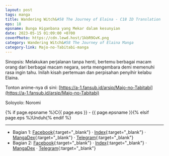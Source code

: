 ```yaml
---
layout: post
tags: manga
title: Wandering Witch&#58 The Journey of Elaina - C18 ID Translation
eps: 18
epsname: Bunga Higanbana yang Mekar dalam kesunyian
date: 2023-05-15 01:09:00 +0700
coverPhoto: https://cdn.lewd.host/1kbR9GvK.png
category: Wandering Witch&#58 The Journey of Elaina Manga
category-link: Majo-no-Tabitabi-manga
---
```


Sinopsis: Melakukan perjalanan tanpa henti, bertemu berbagai macam orang dari berbagai macam negara, serta mengembara demi memenuhi rasa ingin tahu. Inilah kisah pertemuan dan perpisahan penyihir kelabu Elaina.

Tonton anime-nya di sini: [https://a-1.fansub.id/arsip/Majo-no-Tabitabi](https://a-1.fansub.id/arsip/Majo-no-Tabitabi)

Soloyolo: Noromi

{% if page.epsname %}C{{ page.eps }} - {{ page.epsname }}{% elsif page.eps %}Unduh{% endif %}

---
- Bagian 1: [Facebook](https://www.facebook.com/a1fansub/posts/pfbid0mF2VB3DysvQmMd1GddHK7xA1iSCxj2NJPSKFYxJrQ31KM6T4sWAUwN7ddeZJWgADl){:target="_blank"} &middot; [Index](https://bit.ly/elainabab18-1v2){:target="_blank"} &middot; [MangaDex](https://mangadex.org/chapter/6f62a10a-85bd-4160-abdd-e2de5162b3f5){:target="_blank"} &middot; [Telegram](https://t.me/a1fansubweeklies/286){:target="_blank"}
- Bagian 2: [Facebook](https://www.facebook.com/a1fansub/posts/pfbid0eZfYmB46DpziwEhXM5njPRdtzTR1yqTSFjnsoZMaA6QpDkjhcMPvivCaagc41UuHl){:target="_blank"} &middot; [Index](https://bit.ly/elainabab18-2){:target="_blank"} &middot; [MangaDex](https://mangadex.org/chapter/ec4af8e5-55f9-4568-950c-7ff0a59d3893) &middot; [Telegram](https://t.me/a1fansubweeklies/287){:target="_blank"}